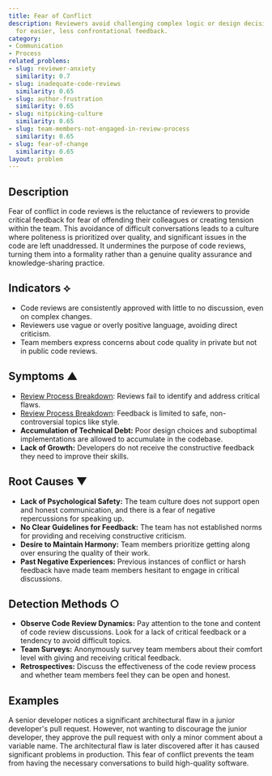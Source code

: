 ```yaml
---
title: Fear of Conflict
description: Reviewers avoid challenging complex logic or design decisions, opting
  for easier, less confrontational feedback.
category:
- Communication
- Process
related_problems:
- slug: reviewer-anxiety
  similarity: 0.7
- slug: inadequate-code-reviews
  similarity: 0.65
- slug: author-frustration
  similarity: 0.65
- slug: nitpicking-culture
  similarity: 0.65
- slug: team-members-not-engaged-in-review-process
  similarity: 0.65
- slug: fear-of-change
  similarity: 0.65
layout: problem
---
```


## Description
Fear of conflict in code reviews is the reluctance of reviewers to provide critical feedback for fear of offending their colleagues or creating tension within the team. This avoidance of difficult conversations leads to a culture where politeness is prioritized over quality, and significant issues in the code are left unaddressed. It undermines the purpose of code reviews, turning them into a formality rather than a genuine quality assurance and knowledge-sharing practice.

## Indicators ⟡
- Code reviews are consistently approved with little to no discussion, even on complex changes.
- Reviewers use vague or overly positive language, avoiding direct criticism.
- Team members express concerns about code quality in private but not in public code reviews.

## Symptoms ▲
- [Review Process Breakdown](review-process-breakdown.md): Reviews fail to identify and address critical flaws.
- [Review Process Breakdown](review-process-breakdown.md): Feedback is limited to safe, non-controversial topics like style.
- **Accumulation of Technical Debt:** Poor design choices and suboptimal implementations are allowed to accumulate in the codebase.
- **Lack of Growth:** Developers do not receive the constructive feedback they need to improve their skills.

## Root Causes ▼
- **Lack of Psychological Safety:** The team culture does not support open and honest communication, and there is a fear of negative repercussions for speaking up.
- **No Clear Guidelines for Feedback:** The team has not established norms for providing and receiving constructive criticism.
- **Desire to Maintain Harmony:** Team members prioritize getting along over ensuring the quality of their work.
- **Past Negative Experiences:** Previous instances of conflict or harsh feedback have made team members hesitant to engage in critical discussions.

## Detection Methods ○
- **Observe Code Review Dynamics:** Pay attention to the tone and content of code review discussions. Look for a lack of critical feedback or a tendency to avoid difficult topics.
- **Team Surveys:** Anonymously survey team members about their comfort level with giving and receiving critical feedback.
- **Retrospectives:** Discuss the effectiveness of the code review process and whether team members feel they can be open and honest.

## Examples
A senior developer notices a significant architectural flaw in a junior developer's pull request. However, not wanting to discourage the junior developer, they approve the pull request with only a minor comment about a variable name. The architectural flaw is later discovered after it has caused significant problems in production. This fear of conflict prevents the team from having the necessary conversations to build high-quality software.